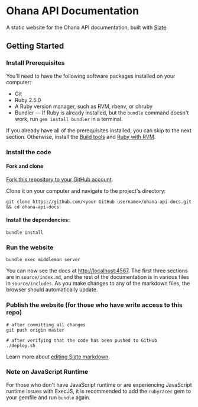 Ohana API Documentation
=======================

A static website for the Ohana API documentation, built with [Slate](https://github.com/lord/slate).


Getting Started
---------------

### Install Prerequisites

You'll need to have the following software packages installed on your computer:

- Git
- Ruby 2.5.0
- A Ruby version manager, such as RVM, rbenv, or chruby
- Bundler — If Ruby is already installed, but the `bundle` command doesn't work,
run `gem install bundler` in a terminal.

If you already have all of the prerequisites installed, you can skip to the
next section. Otherwise, install the [Build tools][build-tools] and
[Ruby with RVM][ruby].

[build-tools]: https://github.com/codeforamerica/howto/blob/master/Build-Tools.md
[ruby]: https://github.com/codeforamerica/howto/blob/master/Ruby.md

### Install the code

#### Fork and clone

[Fork this repository to your GitHub account][fork].

Clone it on your computer and navigate to the project's directory:

    git clone https://github.com/<your GitHub username>/ohana-api-docs.git && cd ohana-api-docs

[fork]: http://help.github.com/fork-a-repo/

#### Install the dependencies:

    bundle install

### Run the website

    bundle exec middleman server

You can now see the docs at <http://localhost:4567>. The first three sections
are in `source/index.md`, and the rest of the documentation is in various
files in `source/includes`. As you make changes to any of the markdown files,
the browser should automatically update.

### Publish the website (for those who have write access to this repo)

    # after committing all changes
    git push origin master

    # after verifying that the code has been pushed to GitHub
    ./deploy.sh

Learn more about [editing Slate markdown](https://github.com/lord/slate/wiki/Markdown-Syntax).

### Note on JavaScript Runtime
For those who don't have JavaScript runtime or are experiencing JavaScript
runtime issues with ExecJS, it is recommended to add the `rubyracer` gem to
your gemfile and run `bundle` again.
